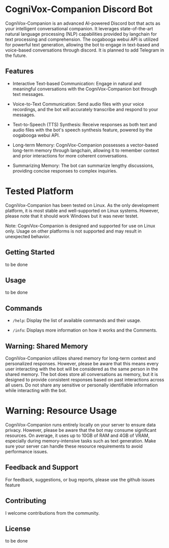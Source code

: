 # CogniVox-Companion Discord Bot

CogniVox-Companion is an advanced AI-powered Discord bot that acts as your intelligent conversational companion. It leverages state-of-the-art natural language processing (NLP) capabilities provided by langchain for text processing and comprehension. The oogabooga webui API is utilized for powerful text generation, allowing the bot to engage in text-based and voice-based conversations through discord. It is planned to add Telegram in the future.

## Features

- Interactive Text-based Communication: Engage in natural and meaningful conversations with the CogniVox-Companion bot through text messages.

- Voice-to-Text Communication: Send audio files with your voice recordings, and the bot will accurately transcribe and respond to your messages.

- Text-to-Speech (TTS) Synthesis: Receive responses as both text and audio files with the bot's speech synthesis feature, powered by the oogabooga webui API.

- Long-term Memory: CogniVox-Companion possesses a vector-based long-term memory through langchain, allowing it to remember context and prior interactions for more coherent conversations.

- Summarizing Memory: The bot can summarize lengthy discussions, providing concise responses to complex inquiries.

#  Tested Platform

CogniVox-Companion has been tested on Linux. As the only development platform, it is most stable and well-supported on Linux systems. However, please note that it should work Windows but it was never testet. 

Note: CogniVox-Companion is designed and supported for use on Linux only. Usage on other platforms is not supported and may result in unexpected behavior.


## Getting Started

to be done

## Usage

to be done

## Commands

- `/help`: Display the list of available commands and their usage.

- `/info`: Displays more information on how it works and the Comments.

## Warning: Shared Memory

CogniVox-Companion utilizes shared memory for long-term context and personalized responses. However, please be aware that this means every user interacting with the bot will be considered as the same person in the shared memory. The bot does store all conversations as memory, but it is designed to provide consistent responses based on past interactions across all users. Do not share any sensitive or personally identifiable information while interacting with the bot.

# Warning: Resource Usage

CogniVox-Companion runs entirely locally on your server to ensure data privacy. However, please be aware that the bot may consume significant resources. On average, it uses up to 10GB of RAM and 4GB of VRAM, especially during memory-intensive tasks such as text generation. Make sure your server can handle these resource requirements to avoid performance issues.

## Feedback and Support

For feedback, suggestions, or bug reports, please use the github issues feature

## Contributing

I welcome contributions from the community.

## License

to be done
